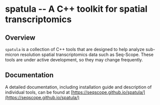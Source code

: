 # spatula -- A C++ toolkit for spatial transcriptomics

## Overview 

`spatula` is a collection of C++ tools that are designed to help analyze 
sub-micron resolution
spatial transcriptomics data such as Seq-Scope. 
These tools are under active development, so they may change frequently. 

## Documentation 

A detailed documentation, including installation guide and description of individual tools, can be found at 
[https://seqscope.github.io/spatula/](https://seqscope.github.io/spatula/)
